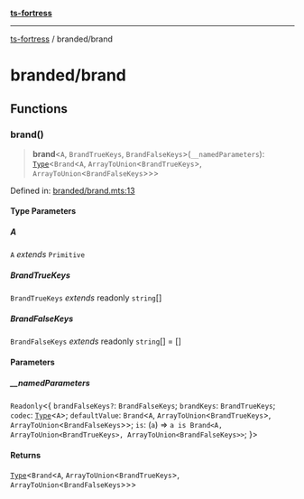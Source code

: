 [**ts-fortress**](../README.md)

---

[ts-fortress](../README.md) / branded/brand

# branded/brand

## Functions

### brand()

> **brand**\<`A`, `BrandTrueKeys`, `BrandFalseKeys`\>(`__namedParameters`): [`Type`](../type.md#type)\<`Brand`\<`A`, `ArrayToUnion`\<`BrandTrueKeys`\>, `ArrayToUnion`\<`BrandFalseKeys`\>\>\>

Defined in: [branded/brand.mts:13](https://github.com/noshiro-pf/ts-fortress/blob/main/src/branded/brand.mts#L13)

#### Type Parameters

##### A

`A` _extends_ `Primitive`

##### BrandTrueKeys

`BrandTrueKeys` _extends_ readonly `string`[]

##### BrandFalseKeys

`BrandFalseKeys` _extends_ readonly `string`[] = \[\]

#### Parameters

##### \_\_namedParameters

`Readonly`\<\{ `brandFalseKeys?`: `BrandFalseKeys`; `brandKeys`: `BrandTrueKeys`; `codec`: [`Type`](../type.md#type)\<`A`\>; `defaultValue`: `Brand`\<`A`, `ArrayToUnion`\<`BrandTrueKeys`\>, `ArrayToUnion`\<`BrandFalseKeys`\>\>; `is`: (`a`) => `a is Brand<A, ArrayToUnion<BrandTrueKeys>, ArrayToUnion<BrandFalseKeys>>`; \}\>

#### Returns

[`Type`](../type.md#type)\<`Brand`\<`A`, `ArrayToUnion`\<`BrandTrueKeys`\>, `ArrayToUnion`\<`BrandFalseKeys`\>\>\>
